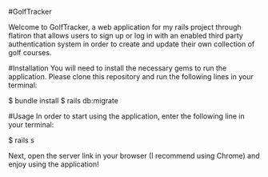 #GolfTracker

Welcome to GolfTracker, a web application for my rails project through flatiron that allows users to sign up or log in with an enabled third party authentication system in order to create and update their own collection of golf courses.

#Installation
You will need to install the necessary gems to run the application. Please clone this repository and run the following lines in your terminal:

$ bundle install $ rails db:migrate

#Usage
In order to start using the application, enter the following line in your terminal:

$ rails s

Next, open the server link in your browser (I recommend using Chrome) and enjoy using the application!
